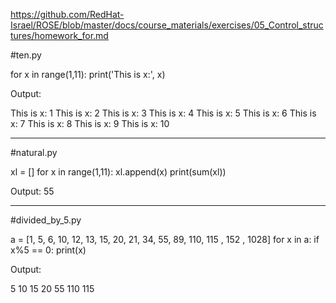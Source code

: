 https://github.com/RedHat-Israel/ROSE/blob/master/docs/course_materials/exercises/05_Control_structures/homework_for.md

#ten.py

for x in range(1,11):
    print('This is x:', x)

Output:

This is x: 1
This is x: 2
This is x: 3
This is x: 4
This is x: 5
This is x: 6
This is x: 7
This is x: 8
This is x: 9
This is x: 10

-------------------------------------------------------------------------------------------------------------------------------

#natural.py

xl = []
for x in range(1,11):
    xl.append(x)
print(sum(xl))

Output: 55

-------------------------------------------------------------------------------------------------------------------------------

#divided_by_5.py

a = [1, 5, 6, 10, 12, 13, 15, 20, 21, 34, 55, 89, 110, 115 , 152 , 1028]
for x in a:
    if x%5 == 0:
        print(x)

Output:

5
10
15
20
55
110
115

